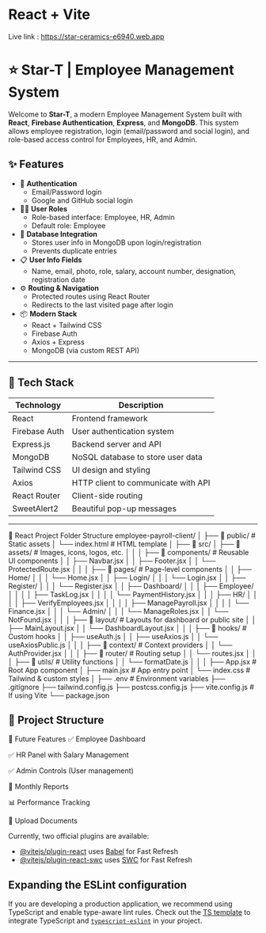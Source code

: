 # React + Vite
Live link : https://star-ceramics-e6940.web.app


# ⭐ Star-T | Employee Management System

Welcome to **Star-T**, a modern Employee Management System built with **React**, **Firebase Authentication**, **Express**, and **MongoDB**. This system allows employee registration, login (email/password and social login), and role-based access control for Employees, HR, and Admin.

## ✨ Features

- 🔐 **Authentication**
  - Email/Password login
  - Google and GitHub social login
- 🧑‍💼 **User Roles**
  - Role-based interface: Employee, HR, Admin
  - Default role: Employee
- 💾 **Database Integration**
  - Stores user info in MongoDB upon login/registration
  - Prevents duplicate entries
- 📋 **User Info Fields**
  - Name, email, photo, role, salary, account number, designation, registration date
- ⚙️ **Routing & Navigation**
  - Protected routes using React Router
  - Redirects to the last visited page after login
- 📦 **Modern Stack**
  - React + Tailwind CSS
  - Firebase Auth
  - Axios + Express
  - MongoDB (via custom REST API)

---

## 🚀 Tech Stack

| Technology     | Description                          |
|----------------|--------------------------------------|
| React          | Frontend framework                   |
| Firebase Auth  | User authentication system           |
| Express.js     | Backend server and API               |
| MongoDB        | NoSQL database to store user data    |
| Tailwind CSS   | UI design and styling                |
| Axios          | HTTP client to communicate with API  |
| React Router   | Client-side routing                  |
| SweetAlert2    | Beautiful pop-up messages            |

---

📁 React Project Folder Structure
employee-payroll-client/
│
├── 📁 public/                   # Static assets
│   └── index.html              # HTML template
│
├── 📁 src/
│   ├── 📁 assets/              # Images, icons, logos, etc.
│   │
│   ├── 📁 components/          # Reusable UI components
│   │   ├── Navbar.jsx
│   │   ├── Footer.jsx
│   │   └── ProtectedRoute.jsx
│   │
│   ├── 📁 pages/               # Page-level components
│   │   ├── Home/
│   │   │   └── Home.jsx
│   │   ├── Login/
│   │   │   └── Login.jsx
│   │   ├── Register/
│   │   │   └── Register.jsx
│   │   ├── Dashboard/
│   │   │   ├── Employee/
│   │   │   │   ├── TaskLog.jsx
│   │   │   │   └── PaymentHistory.jsx
│   │   │   ├── HR/
│   │   │   │   ├── VerifyEmployees.jsx
│   │   │   │   ├── ManagePayroll.jsx
│   │   │   │   └── Finance.jsx
│   │   │   └── Admin/
│   │   │       └── ManageRoles.jsx
│   │   └── NotFound.jsx
│   │
│   ├── 📁 layout/              # Layouts for dashboard or public site
│   │   ├── MainLayout.jsx
│   │   └── DashboardLayout.jsx
│   │
│   ├── 📁 hooks/               # Custom hooks
│   │   ├── useAuth.js
│   │   ├── useAxios.js
│   │   └── useAxiosPublic.js
│   │
│   ├── 📁 context/             # Context providers
│   │   └── AuthProvider.jsx
│   │
│   ├── 📁 router/              # Routing setup
│   │   └── routes.jsx
│   │
│   ├── 📁 utils/               # Utility functions
│   │   └── formatDate.js
│   │
│   ├── App.jsx                # Root App component
│   ├── main.jsx               # App entry point
│   └── index.css              # Tailwind & custom styles
│
├── .env                       # Environment variables
├── .gitignore
├── tailwind.config.js
├── postcss.config.js
├── vite.config.js             # If using Vite
└── package.json


## 📁 Project Structure

🧪 Future Features
✅ Employee Dashboard

✅ HR Panel with Salary Management

✅ Admin Controls (User management)

🔄 Monthly Reports

📊 Performance Tracking

📁 Upload Documents

Currently, two official plugins are available:

- [@vitejs/plugin-react](https://github.com/vitejs/vite-plugin-react/blob/main/packages/plugin-react/README.md) uses [Babel](https://babeljs.io/) for Fast Refresh
- [@vitejs/plugin-react-swc](https://github.com/vitejs/vite-plugin-react-swc) uses [SWC](https://swc.rs/) for Fast Refresh

## Expanding the ESLint configuration

If you are developing a production application, we recommend using TypeScript and enable type-aware lint rules. Check out the [TS template](https://github.com/vitejs/vite/tree/main/packages/create-vite/template-react-ts) to integrate TypeScript and [`typescript-eslint`](https://typescript-eslint.io) in your project.
